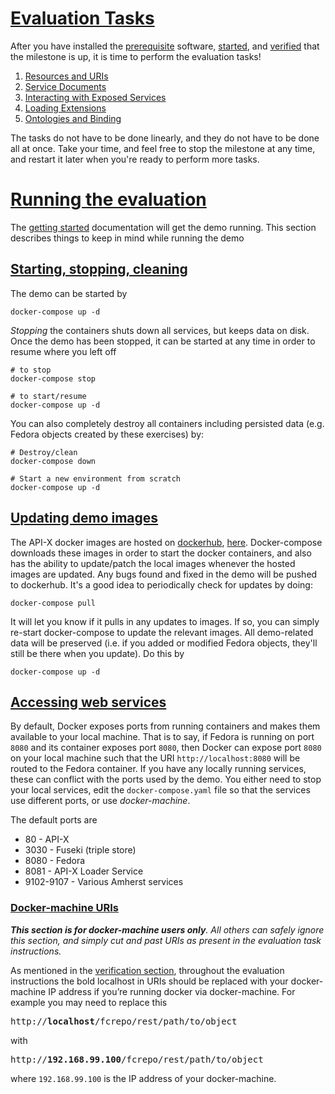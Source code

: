 # [Evaluation Tasks](#tasks)
After you have installed the [prerequisite](../README.md#requirements) software, [started](../README.md#getting-started), and [verified](../README.md#verification) that the milestone is up, it is time to perform the evaluation tasks!  

1. [Resources and URIs](01-Resources_and_URIs.md)
2. [Service Documents](02-Service_documents.md)
3. [Interacting with Exposed Services](03-Interacting_with_services.md)
4. [Loading Extensions](04-Loading_extensions.md)
5. [Ontologies and Binding](05-Ontologies_and_binding.md)

The tasks do not have to be done linearly, and they do not have to be done all at once.  Take your time, and feel free to stop the milestone at any time, and restart it later when you're ready to perform more tasks.  

# [Running the evaluation](#running)

The [getting started](../README.md#getting-started) documentation will get the demo running.  This section describes things to keep in mind while running the demo

## [Starting, stopping, cleaning](#start-stop)

The demo can be started by

    docker-compose up -d

_Stopping_ the containers shuts down all services, but keeps data on disk.  Once the demo has been stopped, it can be started at any time in order to resume where you left off

    # to stop
    docker-compose stop

    # to start/resume
    docker-compose up -d

You can also completely destroy all containers including persisted data (e.g. Fedora objects created by these exercises) by:

    # Destroy/clean
    docker-compose down

    # Start a new environment from scratch
    docker-compose up -d

## [Updating demo images](#update-images)

The API-X docker images are hosted on [dockerhub](https://docs.docker.com/docker-hub/),  [here](https://hub.docker.com/u/fcrepoapix/dashboard/).  Docker-compose downloads these images in order to start the docker containers, and also has the ability to update/patch the local images whenever the hosted images are updated.  Any bugs found and fixed in the demo will be pushed to dockerhub.  It's a good idea to periodically check for updates by doing:

    docker-compose pull

It will let you know if it pulls in any updates to images.  If so, you can simply re-start docker-compose to update the relevant images.  All demo-related data will be preserved (i.e. if you added or modified Fedora objects, they'll still be there when you update).  Do this by

    docker-compose up -d

## [Accessing web services](#access-ws)

By default, Docker exposes ports from running containers and makes them available to your local machine.  That is to say, if Fedora is running on port `8080` and its container exposes port `8080`, then Docker can expose port `8080` on your local machine such that the URI `http://localhost:8080` will be routed to the Fedora container.  If you have any locally running services, these can conflict with the ports used by the demo.  You either need to stop your local services, edit the `docker-compose.yaml` file so that the services use different ports, or use _docker-machine_.

The default ports are

* 80 - API-X
* 3030 - Fuseki (triple store)
* 8080 - Fedora
* 8081 - API-X Loader Service
* 9102-9107 - Various Amherst services


### [Docker-machine URIs](#docker-machine-uris)

_**This section is for docker-machine users only**.  All others can safely ignore this section, and simply cut and past URIs as present in the evaluation task instructions._

As mentioned in the [verification section](../README.md#verification), throughout the evaluation instructions the bold localhost in URIs should be replaced with your docker-machine IP address if you’re running docker via docker-machine.  For example you may need to replace this

<pre>
http://<b>localhost</b>/fcrepo/rest/path/to/object
</pre>

with

<pre>
http://<b>192.168.99.100</b>/fcrepo/rest/path/to/object
</pre>

where `192.168.99.100` is the IP address of your docker-machine.
